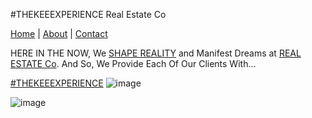 #THEKEEEXPERIENCE Real Estate Co

[Home](https://www.facebook.com/Zakee-Roberts-Sr-thekeeexperience-113393763864058/) | [About](https://www.facebook.com/pg/Zakee-Roberts-Sr-thekeeexperience-113393763864058/about/?ref=page_internal) | [Contact](zakeerobertssr@outlook.com)                                                                                                                      

HERE IN THE NOW, We [SHAPE REALITY](http://innerinetcompany.shapereality/) and Manifest Dreams at [REAL ESTATE Co](http://shapereality.realestateco/). And So, We Provide Each Of Our Clients With...

[#THEKEEEXPERIENCE](https://www.facebook.com/Zakee-Roberts-Sr-thekeeexperience-113393763864058/) ![image](https://user-images.githubusercontent.com/37987346/96327890-c6bea680-100b-11eb-8102-15aa9b99444c.png)


![image](https://user-images.githubusercontent.com/37987346/96327416-6af21e80-1007-11eb-8d65-4aed67927b1a.png)

